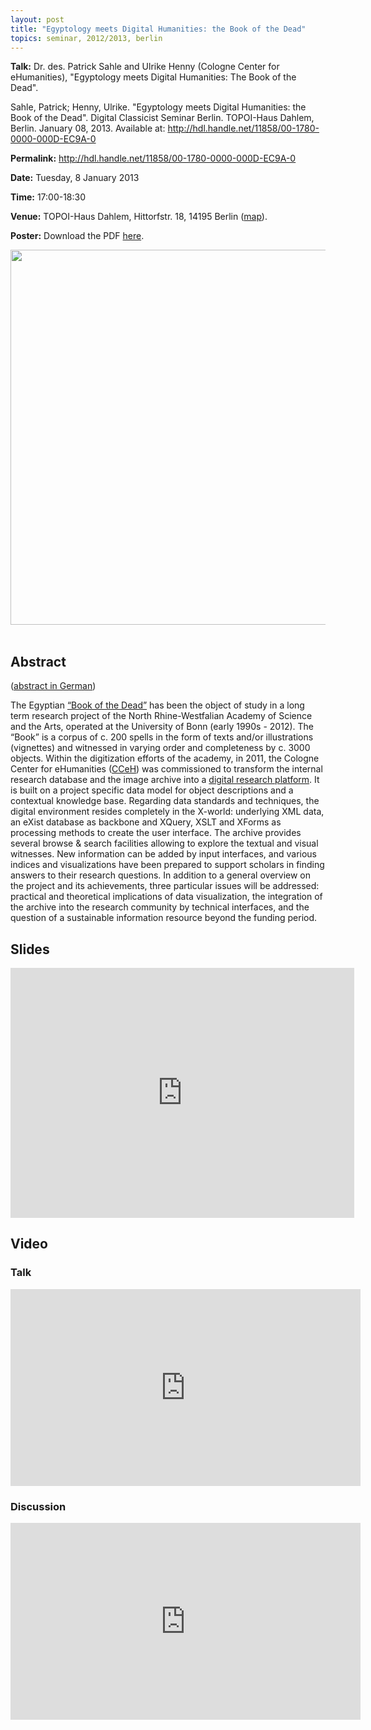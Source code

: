 ```yaml
---
layout: post
title: "Egyptology meets Digital Humanities: the Book of the Dead"
topics: seminar, 2012/2013, berlin
---
```

<p>
<strong>Talk:</strong> 	Dr. des. Patrick Sahle and Ulrike Henny (Cologne Center for eHumanities), "Egyptology meets Digital Humanities: The Book of the Dead".

</p>

<div id="pref_cit_box">
Sahle, Patrick; Henny, Ulrike. "Egyptology meets Digital Humanities: the Book of the Dead". Digital Classicist Seminar Berlin. TOPOI-Haus Dahlem, Berlin. January 08, 2013. Available at: <a href="http://hdl.handle.net/11858/00-1780-0000-000D-EC9A-0" target="_blank">http://hdl.handle.net/11858/00-1780-0000-000D-EC9A-0</a>
</div>


**Permalink:** <http://hdl.handle.net/11858/00-1780-0000-000D-EC9A-0>

**Date:** Tuesday, 8 January 2013

**Time:** 17:00-18:30

**Venue:** TOPOI-Haus Dahlem, Hittorfstr. 18, 14195 Berlin ([map](http://goo.gl/maps/8OgGo)). 

**Poster:** Download the PDF [here](/berlin/files/Sahle-Henny_poster.pdf).

<img src="/berlin/files/totenbuch-dighum6.jpg" width="600px"/>
<br/>
<br/>

## Abstract

([abstract in German](/berlin/files/tb_dcb-de.pdf))

The Egyptian [“Book of the Dead”](http://en.wikipedia.org/wiki/Book_of_the_Dead) has been the object of study in a long term research project of the North Rhine-Westfalian Academy of Science and the Arts, operated at the University of Bonn (early 1990s - 2012). The “Book” is a corpus of c. 200 spells in the form of texts and/or illustrations (vignettes) and witnessed in varying order and completeness by c. 3000 objects. Within the digitization efforts of the academy, in 2011, the Cologne Center for eHumanities ([CCeH](http://www.cceh.uni-koeln.de/)) was commissioned to transform the internal research database and the image archive into a [digital research platform](http://www.totenbuch.awk.nrw.de/). It is built on a project specific data model for object descriptions and a contextual knowledge base. Regarding data standards and techniques, the digital environment resides completely in the X-world: underlying XML data, an eXist database as backbone and XQuery, XSLT and XForms as processing methods to create the user interface. The archive provides several browse & search facilities allowing to explore the textual and visual witnesses. New information can be added by input interfaces, and various indices and visualizations have been prepared to support scholars in finding answers to their research questions. In addition to a general overview on the project and its achievements, three particular issues will be addressed: practical and theoretical implications of data visualization, the integration of the archive into the research community by technical interfaces, and the question of a sustainable information resource beyond the funding period.

## Slides

<iframe src="http://prezi.com/embed/bxwhpclmahyy/?bgcolor=ffffff&amp;lock_to_path=0&amp;autoplay=no&amp;autohide_ctrls=0" width="550" height="400" frameBorder="0"> </iframe>

## Video

### Talk
<iframe width="560" height="315" src="http://www.youtube.com/embed/PHj-IAHavGg?list=PLq4Pz4R7ts0UqSn0bgAgeX1lEpkL0SDs2" frameborder="0"> </iframe>

### Discussion
<iframe width="560" height="315" src="http://www.youtube.com/embed/Iz6iiYSG0EQ?list=PLq4Pz4R7ts0UqSn0bgAgeX1lEpkL0SDs2" frameborder="0"> </iframe>